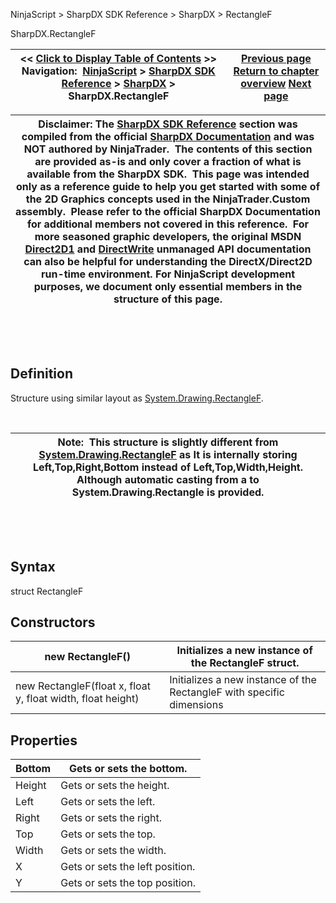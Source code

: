 ﻿


NinjaScript \> SharpDX SDK Reference \> SharpDX \> RectangleF






















SharpDX.RectangleF







| \<\< [Click to Display Table of Contents](sharpdx_rectanglef.md) \>\> **Navigation:**     [NinjaScript](ninjascript.md) \> [SharpDX SDK Reference](sharpdx_sdk_reference.md) \> [SharpDX](sharpdx.md) \> SharpDX.RectangleF | [Previous page](sharpdx_matrix3x2.md) [Return to chapter overview](sharpdx.md) [Next page](sharpdx_size2f.md) |
| --- | --- |













| Disclaimer: The [SharpDX SDK Reference](sharpdx_sdk_reference.md) section was compiled from the official [SharpDX Documentation](http://sharpdx.org/) and was NOT authored by NinjaTrader.  The contents of this section are provided as\-is and only cover a fraction of what is available from the SharpDX SDK.  This page was intended only as a reference guide to help you get started with some of the 2D Graphics concepts used in the NinjaTrader.Custom assembly.  Please refer to the official SharpDX Documentation for additional members not covered in this reference.  For more seasoned graphic developers, the original MSDN [Direct2D1](https://msdn.microsoft.com/en-us/library/windows/desktop/dd370990.aspx) and [DirectWrite](https://msdn.microsoft.com/en-us/library/windows/desktop/dd368038.aspx) unmanaged API documentation can also be helpful for understanding the DirectX/Direct2D run\-time environment. For NinjaScript development purposes, we document only essential members in the structure of this page. |
| --- |



 


 


## Definition


Structure using similar layout as [System.Drawing.RectangleF](https://www.google.com/search?q=system.drawing.rectangleF&ie=utf-8&oe=utf-8). 


 




| Note:  This structure is slightly different from [System.Drawing.RectangleF](https://www.google.com/search?q=system.drawing.rectangleF&ie=utf-8&oe=utf-8) as It is internally storing Left,Top,Right,Bottom instead of Left,Top,Width,Height. Although automatic casting from a to System.Drawing.Rectangle is provided. |
| --- |



 


 


## Syntax


struct RectangleF


## Constructors




| new RectangleF() | Initializes a new instance of the RectangleF struct. |
| --- | --- |
| new RectangleF(float x, float y, float width, float height) | Initializes a new instance of the RectangleF with specific dimensions |



## 


## 


## Properties




| Bottom | Gets or sets the bottom. |
| --- | --- |
| Height | Gets or sets the height. |
| Left | Gets or sets the left. |
| Right | Gets or sets the right. |
| Top | Gets or sets the top. |
| Width | Gets or sets the width. |
| X | Gets or sets the left position. |
| Y | Gets or sets the top position. |









